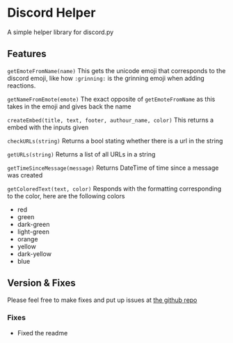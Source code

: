 # Discord Helper
A simple helper library for discord.py

## Features

`getEmoteFromName(name)`
This gets the unicode emoji that corresponds to the discord emoji, like how `:grinning:` is the grinning emoji when adding reactions.

`getNameFromEmote(emote)`
The exact opposite of `getEmoteFromName` as this takes in the emoji and gives back the name

`createEmbed(title, text, footer, authour_name, color)`
This returns a embed with the inputs given

`checkURLs(string)`
Returns a bool stating whether there is a url in the string

`getURLs(string)`
Returns a list of all URLs in a string

`getTimeSinceMessage(message)`
Returns DateTime of time since a message was created

`getColoredText(text, color)`
Responds with the formatting corresponding to the color, here are the following colors
- red
- green
- dark-green
- light-green
- orange
- yellow
- dark-yellow
- blue

## Version & Fixes

Please feel free to make fixes and put up issues at [the github repo](https://github.com/Ashvin-Ranjan/Discord-Helper)

### Fixes
- Fixed the readme